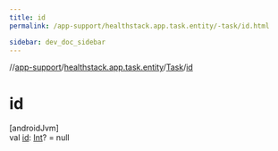 ```yaml
---
title: id
permalink: /app-support/healthstack.app.task.entity/-task/id.html

sidebar: dev_doc_sidebar
---
```

//[app-support](../../../index.html)/[healthstack.app.task.entity](../index.html)/[Task](index.html)/[id](id.html)



# id



[androidJvm]\
val [id](id.html): [Int](https://kotlinlang.org/api/latest/jvm/stdlib/kotlin/-int/index.html)? = null




